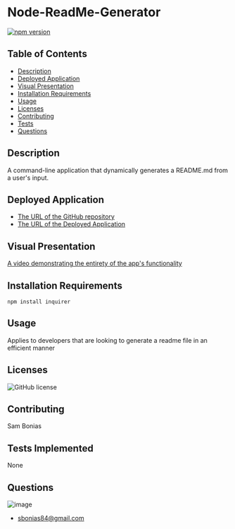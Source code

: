 # Node-ReadMe-Generator

[![npm version](http://img.shields.io/npm/v/REPO.svg?style=flat)](https://npmjs.org/package/REPO)

## Table of Contents

- [Description](#description)
- [Deployed Application](#deployed-application)
- [Visual Presentation](#visual-presentation)
- [Installation Requirements](#installation-requirements)
- [Usage](#usage)
- [Licenses](#licenses)
- [Contributing](#contributing)
- [Tests](#tests-implemented)
- [Questions](#questions)

## Description

A command-line application that dynamically generates a README.md from a user's input.

## Deployed Application

- [The URL of the GitHub repository](https://github.com/sbonias/readme-generator)
- [The URL of the Deployed Application](None)

## Visual Presentation

[A video demonstrating the entirety of the app's functionality ](www.google.com)

## Installation Requirements

```
npm install inquirer
```

## Usage

Applies to developers that are looking to generate a readme file in an efficient manner

## Licenses

![GitHub license](https://img.shields.io/badge/license-MIT-blue.svg)

## Contributing

Sam Bonias

## Tests Implemented

None

## Questions

![image](https://avatars1.githubusercontent.com/u/61953313?s=460&u=01e7d234d06ebec1cc6db4f49ebbdd2033aee143&v=4)

- sbonias84@gmail.com
